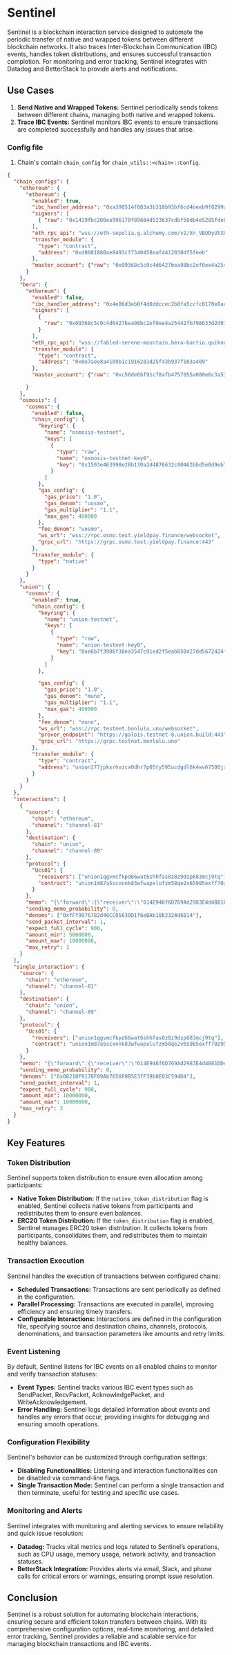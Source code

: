 

# Sentinel

Sentinel is a blockchain interaction service designed to automate the periodic transfer of native and wrapped tokens between different blockchain networks. It also traces Inter-Blockchain Communication (IBC) events, handles token distributions, and ensures successful transaction completion. For monitoring and error tracking, Sentinel integrates with Datadog and BetterStack to provide alerts and notifications.

## Use Cases

1. **Send Native and Wrapped Tokens:** Sentinel periodically sends tokens between different chains, managing both native and wrapped tokens.
2. **Trace IBC Events:** Sentinel monitors IBC events to ensure transactions are completed successfully and handles any issues that arise.

### Config file

1. Chain's contain `chain_config` for `chain_utils::<chain>::Config`.

```json
{
  "chain_configs": {
    "ethereum": {
      "ethereum": {
        "enabled": true,
        "ibc_handler_address": "0xa390514f803a3b318b93bf6cd4beeb9f8299a0eb",
        "signers": [
          { "raw": "0x1419fbc200ea996170f89684d523637cdbf50db4e5285fde8da6d34558fb354a" }
        ],        
        "eth_rpc_api": "wss://eth-sepolia.g.alchemy.com/v2/Xn_VBUDyUtXUYb9O6b5ZmuBNDaSlH-BB",
        "transfer_module": {
          "type": "contract",
          "address": "0xd0081080ae8493cf7340458eaf4412030df5feeb"
        },
        "master_account": {"raw": "0x09368c5c0c4d6427bea98bc2ef0ee4a25442fb798633d2d91437a9dcc64fc5b9"}
      }
    },
    "bera": {
      "ethereum": {
        "enabled": false,
        "ibc_handler_address": "0x4e86d3eb0f4d8ddccec2b8fa5ccfc8170e8ac3dc",
        "signers": [
          {
            "raw": "0x09368c5c0c4d6427bea98bc2ef0ee4a25442fb798633d2d91437a9dcc64fc5b9"
          }
        ],
        "eth_rpc_api": "wss://fabled-serene-mountain.bera-bartio.quiknode.pro/6ab3f499dcce3d52591ce97a5f07a13fae75deb1",
        "transfer_module": {
          "type": "contract",
          "address": "0x0e7aee8a4109b1c1916281d25f43b937f103a409"
        },
        "master_account": {"raw": "0xc56de6bf91c78afb4757055a080e6c3a53f83e588750e39196f4e65931bc86a2"}

      }
    },
    "osmosis": {
      "cosmos": {
        "enabled": false,
        "chain_config": {
          "keyring": {
            "name": "osmosis-testnet",
            "keys": [
              {
                "type": "raw",
                "name": "osmosis-testnet-key0",
                "key": "0x1503e463998e28b130a2d4876632c80462bbd5e0d9eb7ce6ed5f6210f02a2913"
              }
            ]
          },
          "gas_config": {
            "gas_price": "1.0",
            "gas_denom": "uosmo",
            "gas_multiplier": "1.1",
            "max_gas": 400000
          },
          "fee_denom": "uosmo",
          "ws_url": "wss://rpc.osmo.test.yieldpay.finance/websocket",
          "grpc_url": "https://grpc.osmo.test.yieldpay.finance:443"
        },
        "transfer_module": {
          "type": "native"
        }
      }
    },
    "union": {
      "cosmos": {
        "enabled": true,
        "chain_config": {
          "keyring": {
            "name": "union-testnet",
            "keys": [
              {
                "type": "raw",
                "name": "union-testnet-key0",
                "key": "0xe6b7f3906f38ea3547c91ed2f5eab850d27dd5672424fa4759e471be45598860"
              }
            ]
          },

          "gas_config": {
            "gas_price": "1.0",
            "gas_denom": "muno",
            "gas_multiplier": "1.1",
            "max_gas": 400000
          },
          "fee_denom": "muno",
          "ws_url": "wss://rpc.testnet.bonlulu.uno/websocket",
          "prover_endpoint": "https://galois.testnet-8.union.build:443",
          "grpc_url": "https://grpc.testnet.bonlulu.uno"
        },
        "transfer_module": {
          "type": "contract",
          "address": "union177jpkxrhvzca0dhr7p05ty595ucdgdl6k4wv67500jxcu6t5hppqemdy20"
        }
      }
    }
  },
  "interactions": [
    {
      "source": {
        "chain": "ethereum",
        "channel": "channel-81"
      },
      "destination": {
        "chain": "union",
        "channel": "channel-89"
      },
      "protocol": {
        "Ucs01": {
          "receivers": ["union1qgvmcfkpd66wat6shhfas0z8z9dzp683mcj9tq"],
          "contract": "union1m87a5scxnnk83wfwapxlufzm58qe2v65985exff70z95a2yr86yq7hl08h"
        }
      },
      "memo": "{\"forward\":{\"receiver\":\"614E946f6D769Ad2983E4d4B81DDeBBFA51B09b5\",\"port\":\"wasm.union1m87a5scxnnk83wfwapxlufzm58qe2v65985exff70z95a2yr86yq7hl08h\",\"channel\":\"channel-80\"}}",
      "sending_memo_probability": 0,
      "denoms": ["0xfFf9976782d46CC05630D1f6eBAb18b2324d6B14"],
      "send_packet_interval": 1,
      "expect_full_cycle": 900,
      "amount_min": 5000000,
      "amount_max": 10000000,
      "max_retry": 3
    }
  ],
  "single_interaction": {
    "source": {
      "chain": "ethereum",
      "channel": "channel-81"
    },
    "destination": {
      "chain": "union",
      "channel": "channel-89"
    },
    "protocol": {
      "Ucs01": {
        "receivers": ["union1qgvmcfkpd66wat6shhfas0z8z9dzp683mcj9tq"],
        "contract": "union1m87a5scxnnk83wfwapxlufzm58qe2v65985exff70z95a2yr86yq7hl08h"
      }
    },
    "memo": "{\"forward\":{\"receiver\":\"614E946f6D769Ad2983E4d4B81DDeBBFA51B09b5\",\"port\":\"wasm.union1m87a5scxnnk83wfwapxlufzm58qe2v65985exff70z95a2yr86yq7hl08h\",\"channel\":\"channel-80\"}}",
    "sending_memo_probability": 0,
    "denoms": ["0x08210F9170F89Ab7658F0B5E3fF39b0E03C594D4"],
    "send_packet_interval": 1,
    "expect_full_cycle": 900,
    "amount_min": 10000000,
    "amount_max": 10000000,
    "max_retry": 3
  }
}

```


## Key Features

### Token Distribution

Sentinel supports token distribution to ensure even allocation among participants:

- **Native Token Distribution:** If the `native_token_distribution` flag is enabled, Sentinel collects native tokens from participants and redistributes them to ensure even balances.
- **ERC20 Token Distribution:** If the `token_distribution` flag is enabled, Sentinel manages ERC20 token distribution. It collects tokens from participants, consolidates them, and redistributes them to maintain healthy balances.

### Transaction Execution

Sentinel handles the execution of transactions between configured chains:

- **Scheduled Transactions:** Transactions are sent periodically as defined in the configuration.
- **Parallel Processing:** Transactions are executed in parallel, improving efficiency and ensuring timely transfers.
- **Configurable Interactions:** Interactions are defined in the configuration file, specifying source and destination chains, channels, protocols, denominations, and transaction parameters like amounts and retry limits.

### Event Listening

By default, Sentinel listens for IBC events on all enabled chains to monitor and verify transaction statuses:

- **Event Types:** Sentinel tracks various IBC event types such as SendPacket, RecvPacket, AcknowledgePacket, and WriteAcknowledgement.
- **Error Handling:** Sentinel logs detailed information about events and handles any errors that occur, providing insights for debugging and ensuring smooth operations.

### Configuration Flexibility

Sentinel's behavior can be customized through configuration settings:

- **Disabling Functionalities:** Listening and interaction functionalities can be disabled via command-line flags.
- **Single Transaction Mode:** Sentinel can perform a single transaction and then terminate, useful for testing and specific use cases.

### Monitoring and Alerts

Sentinel integrates with monitoring and alerting services to ensure reliability and quick issue resolution:

- **Datadog:** Tracks vital metrics and logs related to Sentinel’s operations, such as CPU usage, memory usage, network activity, and transaction statuses.
- **BetterStack Integration:** Provides alerts via email, Slack, and phone calls for critical errors or warnings, ensuring prompt issue resolution.

## Conclusion

Sentinel is a robust solution for automating blockchain interactions, ensuring secure and efficient token transfers between chains. With its comprehensive configuration options, real-time monitoring, and detailed error tracking, Sentinel provides a reliable and scalable service for managing blockchain transactions and IBC events.
